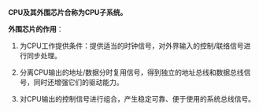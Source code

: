**CPU及其外围芯片合称为CPU子系统。**

**外围芯片的作用**：

1. 为CPU工作提供条件：提供适当的时钟信号，对外界输入的控制/联络信号进行同步处理。

2. 分离CPU输出的地址/数据分时复用信号，得到独立的地址总线和数据总线信号，同时还增强它们的驱动能力。

3. 对CPU输出的控制信号进行组合，产生稳定可靠、便于使用的系统总线信号。
